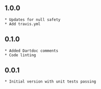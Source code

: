 ## 1.0.0
    * Updates for null safety
    * Add travis.yml

## 0.1.0
    * Added Dartdoc comments
    * Code linting

## 0.0.1
    * Initial version with unit tests passing
